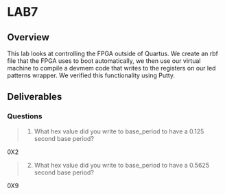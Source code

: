 
# LAB7

## Overview
This lab looks at controlling the FPGA outside of Quartus. We create an rbf file that the FPGA uses to boot automatically, we then use our virtual machine to compile a devmem code that writes to the registers on our led patterns wrapper. We verified this functionality using Putty. 

## Deliverables

### Questions 

> 1. What hex value did you write to base_period to have a 0.125 second base period?

0X2


> 2. What hex value did you write to base_period to have a 0.5625 second base period?

0X9


